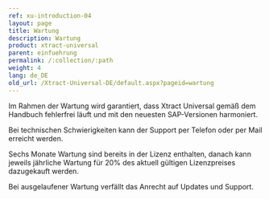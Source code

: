 ```yaml
---
ref: xu-introduction-04
layout: page
title: Wartung
description: Wartung
product: xtract-universal
parent: einfuehrung
permalink: /:collection/:path
weight: 4
lang: de_DE
old_url: /Xtract-Universal-DE/default.aspx?pageid=wartung
---
```


Im Rahmen der Wartung wird garantiert, dass Xtract Universal gemäß dem Handbuch fehlerfrei läuft und mit den neuesten SAP-Versionen harmoniert.

Bei technischen Schwierigkeiten kann der Support per Telefon oder per Mail erreicht werden.

Sechs Monate Wartung sind bereits in der Lizenz enthalten, danach kann jeweils jährliche Wartung für 20% des aktuell gültigen Lizenzpreises dazugekauft werden.

Bei ausgelaufener Wartung verfällt das Anrecht auf Updates und Support.
